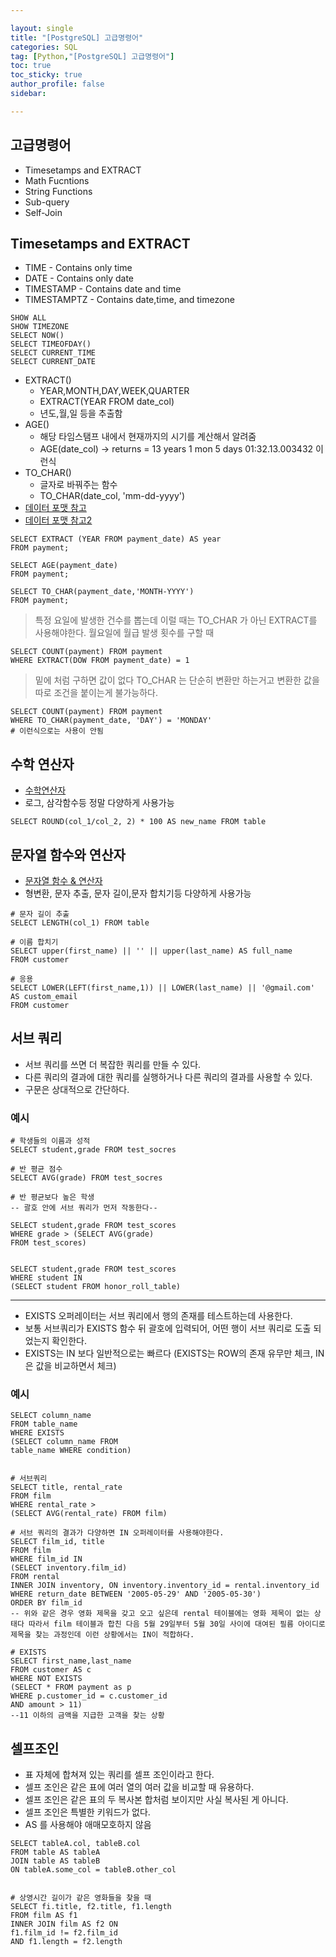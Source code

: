 ```yaml
---

layout: single
title: "[PostgreSQL] 고급명령어"
categories: SQL
tag: [Python,"[PostgreSQL] 고급명령어"]
toc: true
toc_sticky: true
author_profile: false
sidebar:

---
```

## 고급명령어
- Timesetamps and EXTRACT
- Math Fucntions
- String Functions
- Sub-query
- Self-Join

## Timesetamps and EXTRACT
- TIME - Contains only time
- DATE - Contains only date
- TIMESTAMP - Contains date and time
- TIMESTAMPTZ - Contains date,time, and timezone

```postgresql
SHOW ALL
SHOW TIMEZONE
SELECT NOW()
SELECT TIMEOFDAY()
SELECT CURRENT_TIME
SELECT CURRENT_DATE
```

- EXTRACT()
	- YEAR,MONTH,DAY,WEEK,QUARTER
	- EXTRACT(YEAR FROM date_col)
	- 년도,월,일 등을 추출함
- AGE()
	- 해당 타임스탬프 내에서 현재까지의 시기를 계산해서 알려줌
	- AGE(date_col) -> returns = 13 years 1 mon 5 days 01:32.13.003432 이런식
- TO_CHAR()
	- 글자로 바꿔주는 함수
	- TO_CHAR(date_col, 'mm-dd-yyyy')
- [데이터 포맷 참고](https://www.postgresql.org/docs/current/functions-formatting.html)
- [데이터 포맷 참고2](https://www.postgresql.org/docs/current/functions-datetime.html)
```postgresql
SELECT EXTRACT (YEAR FROM payment_date) AS year
FROM payment;

SELECT AGE(payment_date)
FROM payment;

SELECT TO_CHAR(payment_date,'MONTH-YYYY')
FROM payment;
```

> 특정 요일에 발생한 건수를 뽑는데 이럴 때는 TO_CHAR 가 아닌 EXTRACT를 사용해야한다.
> 	월요일에 월급 발생 횟수를 구할 때

```postgresql
SELECT COUNT(payment) FROM payment
WHERE EXTRACT(DOW FROM payment_date) = 1
```

> 밑에 처럼 구하면 값이 없다 TO_CHAR 는 단순히 변환만 하는거고 변환한 값을 따로 조건을 붙이는게 불가능하다.

```postgresql
SELECT COUNT(payment) FROM payment
WHERE TO_CHAR(payment_date, 'DAY') = 'MONDAY'
# 이런식으로는 사용이 안됨
```

## 수학 연산자
- [수학연산자](https://www.postgresql.org/docs/current/functions-math.html)
- 로그, 삼각함수등 정말 다양하게 사용가능

```postgresql
SELECT ROUND(col_1/col_2, 2) * 100 AS new_name FROM table
```

## 문자열 함수와 연산자
- [문자열 함수 & 연산자](https://www.postgresql.org/docs/current/functions-string.html)
- 형변환, 문자 추출, 문자 길이,문자 합치기등 다양하게 사용가능

```postgresql
# 문자 길이 추출
SELECT LENGTH(col_1) FROM table 

# 이름 합치기
SELECT upper(first_name) || '' || upper(last_name) AS full_name
FROM customer

# 응용
SELECT LOWER(LEFT(first_name,1)) || LOWER(last_name) || '@gmail.com'
AS custom_email
FROM customer
```


## 서브 쿼리
- 서브 쿼리를 쓰면 더 복잡한 쿼리를 만들 수 있다.
- 다른 쿼리의 결과에 대한 쿼리를 실행하거나 다른 쿼리의 결과를 사용할 수 있다.
- 구문은 상대적으로 간단하다.

### 예시
```postgresql
# 학생들의 이름과 성적
SELECT student,grade FROM test_socres 

# 반 평균 점수
SELECT AVG(grade) FROM test_socres

# 반 평균보다 높은 학생
-- 괄호 안에 서브 쿼리가 먼저 작동한다--

SELECT student,grade FROM test_scores
WHERE grade > (SELECT AVG(grade)
FROM test_scores)


SELECT student,grade FROM test_scores
WHERE student IN
(SELECT student FROM honor_roll_table) 

```
----

- EXISTS 오퍼레이터는 서브 쿼리에서 행의 존재를 테스트하는데 사용한다.
- 보통 서브쿼리가 EXISTS 함수 뒤 괄호에 입력되어, 어떤 행이 서브 쿼리로 도출 되었는지 확인한다.
- EXISTS는 IN 보다 일반적으로는 빠르다 (EXISTS는 ROW의 존재 유무만 체크, IN은 값을 비교하면서 체크)
### 예시
```postgresql
SELECT column_name
FROM table_name
WHERE EXISTS
(SELECT column_name FROM
table_name WHERE condition)


# 서브쿼리
SELECT title, rental_rate
FROM film
WHERE rental_rate >
(SELECT AVG(rental_rate) FROM film)

# 서브 쿼리의 결과가 다양하면 IN 오퍼레이터를 사용해야한다.
SELECT film_id, title
FROM film
WHERE film_id IN
(SELECT inventory.film_id)
FROM rental
INNER JOIN inventory, ON inventory.inventory_id = rental.inventory_id
WHERE return_date BETWEEN '2005-05-29' AND '2005-05-30')
ORDER BY film_id
-- 위와 같은 경우 영화 제목을 갖고 오고 싶은데 rental 테이블에는 영화 제목이 없는 상태다 따라서 film 테이블과 합친 다음 5월 29일부터 5월 30일 사이에 대여된 필름 아이디로 제목을 찾는 과정인데 이런 상황에서는 IN이 적합하다.

# EXISTS 
SELECT first_name,last_name
FROM customer AS c
WHERE NOT EXISTS
(SELECT * FROM payment as p
WHERE p.customer_id = c.customer_id
AND amount > 11)
--11 이하의 금액을 지급한 고객을 찾는 상황
```

## 셀프조인
- 표 자체에 합쳐져 있는 쿼리를 셀프 조인이라고 한다.
- 셀프 조인은 같은 표에 여러 열의 여러 값을 비교할 때 유용하다.
- 셀프 조인은 같은 표의 두 복사본 합처럼 보이지만 사실 복사된 게 아니다.
- 셀프 조인은 특별한 키워드가 없다.
- AS 를 사용해야 애매모호하지 않음

```postgresql
SELECT tableA.col, tableB.col
FROM table AS tableA
JOIN table AS tableB 
ON tableA.some_col = tableB.other_col


# 상영시간 길이가 같은 영화들을 찾을 때
SELECT fi.title, f2.title, f1.length
FROM film AS f1
INNER JOIN film AS f2 ON
f1.film_id != f2.film_id
AND f1.length = f2.length
```

